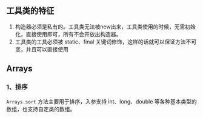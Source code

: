 ## 工具类的特征

1. 构造器必须是私有的。工具类无法被new出来，工具类使用的时候，无需初始化，直接使用即可，所有不会开放出构造器。
2. 工具类的工具必须被 static、final 关键词修饰，这样的话就可以保证方法不可变，并且可以直接使用

## Arrays

### 1、排序

`Arrays.sort` 方法主要用于排序，入参支持 int、long、double 等各种基本类型的数组，也支持自定类的数组。

